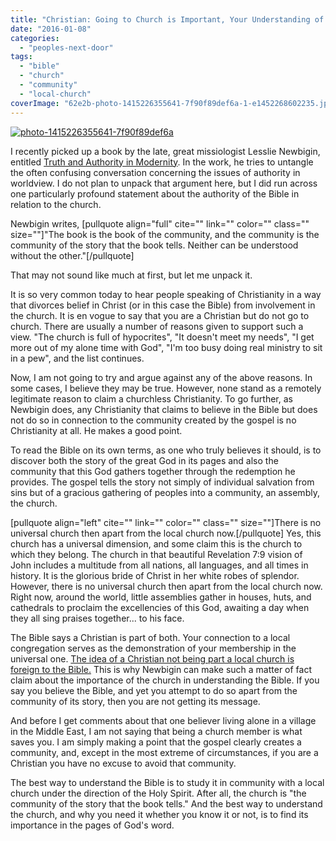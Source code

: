 ```yaml
---
title: "Christian: Going to Church is Important, Your Understanding of the Bible Depends on It"
date: "2016-01-08"
categories: 
  - "peoples-next-door"
tags: 
  - "bible"
  - "church"
  - "community"
  - "local-church"
coverImage: "62e2b-photo-1415226355641-7f90f89def6a-1-e1452268602235.jpg"
---
```


[![photo-1415226355641-7f90f89def6a](images/ff6d4-photo-1415226355641-7f90f89def6a-e1452268416379.jpg)](https://keelancook.files.wordpress.com/2020/08/ff6d4-photo-1415226355641-7f90f89def6a-e1452268416379.jpg)

I recently picked up a book by the late, great missiologist Lesslie Newbigin, entitled [Truth and Authority in Modernity](https://books.google.com/books/about/Truth_and_Authority_in_Modernity.html?id=FKoxGEVIvLcC). In the work, he tries to untangle the often confusing conversation concerning the issues of authority in worldview. I do not plan to unpack that argument here, but I did run across one particularly profound statement about the authority of the Bible in relation to the church.

Newbigin writes, \[pullquote align="full" cite="" link="" color="" class="" size=""\]"The book is the book of the community, and the community is the community of the story that the book tells. Neither can be understood without the other."\[/pullquote\]

That may not sound like much at first, but let me unpack it.

It is so very common today to hear people speaking of Christianity in a way that divorces belief in Christ (or in this case the Bible) from involvement in the church. It is en vogue to say that you are a Christian but do not go to church. There are usually a number of reasons given to support such a view. "The church is full of hypocrites", "It doesn't meet my needs", "I get more out of my alone time with God", "I'm too busy doing real ministry to sit in a pew", and the list continues.

Now, I am not going to try and argue against any of the above reasons. In some cases, I believe they may be true. However, none stand as a remotely legitimate reason to claim a churchless Christianity. To go further, as Newbigin does, any Christianity that claims to believe in the Bible but does not do so in connection to the community created by the gospel is no Christianity at all. He makes a good point.

To read the Bible on its own terms, as one who truly believes it should, is to discover both the story of the great God in its pages and also the community that this God gathers together through the redemption he provides. The gospel tells the story not simply of individual salvation from sins but of a gracious gathering of peoples into a community, an assembly, the church.

\[pullquote align="left" cite="" link="" color="" class="" size=""\]There is no universal church then apart from the local church now.\[/pullquote\] Yes, this church has a universal dimension, and some claim this is the church to which they belong. The church in that beautiful Revelation 7:9 vision of John includes a multitude from all nations, all languages, and all times in history. It is the glorious bride of Christ in her white robes of splendor. However, there is no universal church then apart from the local church now. Right now, around the world, little assemblies gather in houses, huts, and cathedrals to proclaim the excellencies of this God, awaiting a day when they all sing praises together... to his face.

The Bible says a Christian is part of both. Your connection to a local congregation serves as the demonstration of your membership in the universal one. [The idea of a Christian not being part a local church is foreign to the Bible.](http://blog.keelancook.com/2011/03/the-lone-ranger-syndrome.html) This is why Newbigin can make such a matter of fact claim about the importance of the church in understanding the Bible. If you say you believe the Bible, and yet you attempt to do so apart from the community of its story, then you are not getting its message.

And before I get comments about that one believer living alone in a village in the Middle East, I am not saying that being a church member is what saves you. I am simply making a point that the gospel clearly creates a community, and, except in the most extreme of circumstances, if you are a Christian you have no excuse to avoid that community.

The best way to understand the Bible is to study it in community with a local church under the direction of the Holy Spirit. After all, the church is "the community of the story that the book tells." And the best way to understand the church, and why you need it whether you know it or not, is to find its importance in the pages of God's word.
